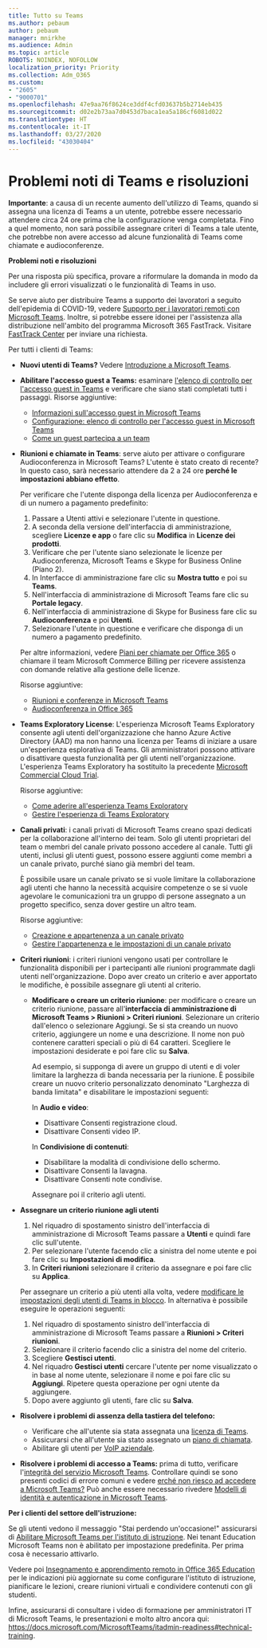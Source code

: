 ```yaml
---
title: Tutto su Teams
ms.author: pebaum
author: pebaum
manager: mnirkhe
ms.audience: Admin
ms.topic: article
ROBOTS: NOINDEX, NOFOLLOW
localization_priority: Priority
ms.collection: Adm_O365
ms.custom:
- "2605"
- "9000701"
ms.openlocfilehash: 47e9aa76f8624ce3ddf4cfd03637b5b2714eb435
ms.sourcegitcommit: d02e2b73aa7d0453d7baca1ea5a186cf6081d022
ms.translationtype: HT
ms.contentlocale: it-IT
ms.lasthandoff: 03/27/2020
ms.locfileid: "43030404"
---
```

# <a name="teams-common-issues-and-resolutions"></a>Problemi noti di Teams e risoluzioni

**Importante**: a causa di un recente aumento dell'utilizzo di Teams, quando si assegna una licenza di Teams a un utente, potrebbe essere necessario attendere circa 24 ore prima che la configurazione venga completata. Fino a quel momento, non sarà possibile assegnare criteri di Teams a tale utente, che potrebbe non avere accesso ad alcune funzionalità di Teams come chiamate e audioconferenze.

**Problemi noti e risoluzioni**

Per una risposta più specifica, provare a riformulare la domanda in modo da includere gli errori visualizzati o le funzionalità di Teams in uso.

Se serve aiuto per distribuire Teams a supporto dei lavoratori a seguito dell'epidemia di COVID-19, vedere [Supporto per i lavoratori remoti con Microsoft Teams](https://docs.microsoft.com/microsoftteams/support-remote-work-with-teams). Inoltre, si potrebbe essere idonei per l'assistenza alla distribuzione nell'ambito del programma Microsoft 365 FastTrack. Visitare [FastTrack Center](https://www.microsoft.com/fasttrack) per inviare una richiesta.

Per tutti i clienti di Teams:

- **Nuovi utenti di Teams?** Vedere [Introduzione a Microsoft Teams](https://docs.microsoft.com/microsoftteams/get-started-with-teams-quick-start).
- **Abilitare l'accesso guest a Teams:** esaminare [l'elenco di controllo per l'accesso guest in Teams](https://docs.microsoft.com/microsoftteams/guest-access-checklist) e verificare che siano stati completati tutti i passaggi. Risorse aggiuntive:
    - [Informazioni sull'accesso guest in Microsoft Teams](https://docs.microsoft.com/microsoftteams/guest-access)
    - [Configurazione: elenco di controllo per l'accesso guest in Microsoft Teams](https://docs.microsoft.com/microsoftteams/guest-access-checklist)
    - [Come un guest partecipa a un team](https://docs.microsoft.com/microsoftteams/guest-joins)

- **Riunioni e chiamate in Teams**: serve aiuto per attivare o configurare Audioconferenza in Microsoft Teams? L'utente è stato creato di recente? In questo caso, sarà necessario attendere da 2 a 24 ore **perché le impostazioni abbiano effetto**. 

    Per verificare che l'utente disponga della licenza per Audioconferenza e di un numero a pagamento predefinito:
    1.    Passare a Utenti attivi e selezionare l'utente in questione.
    2.    A seconda della versione dell'interfaccia di amministrazione, scegliere **Licenze e app** o fare clic su **Modifica** in **Licenze dei prodotti**.
    3.    Verificare che per l'utente siano selezionate le licenze per Audioconferenza, Microsoft Teams e Skype for Business Online (Piano 2).
    4.    In Interfacce di amministrazione fare clic su **Mostra tutto** e poi su **Teams**.
    5.    Nell'interfaccia di amministrazione di Microsoft Teams fare clic su **Portale legacy**.
    6.    Nell'interfaccia di amministrazione di Skype for Business fare clic su **Audioconferenza** e poi **Utenti**.
    7.    Selezionare l'utente in questione e verificare che disponga di un numero a pagamento predefinito.
    
    Per altre informazioni, vedere [Piani per chiamate per Office 365](https://docs.microsoft.com/microsoftteams/calling-plans-for-office-365) o chiamare il team Microsoft Commerce Billing per ricevere assistenza con domande relative alla gestione delle licenze.

    Risorse aggiuntive:

    - [Riunioni e conferenze in Microsoft Teams](https://docs.microsoft.com/microsoftteams/deploy-meetings-microsoft-teams-landing-page)
    - [Audioconferenza in Office 365](https://docs.microsoft.com/microsoftteams/audio-conferencing-in-office-365)

- **Teams Exploratory License**: L'esperienza Microsoft Teams Exploratory consente agli utenti dell'organizzazione che hanno Azure Active Directory (AAD) ma non hanno una licenza per Teams di iniziare a usare un'esperienza esplorativa di Teams. Gli amministratori possono attivare o disattivare questa funzionalità per gli utenti nell'organizzazione. L'esperienza Teams Exploratory ha sostituito la precedente [Microsoft Commercial Cloud Trial](https://docs.microsoft.com/microsoftteams/iw-trial-teams).

    Risorse aggiuntive:

    - [Come aderire all'esperienza Teams Exploratory](https://docs.microsoft.com/microsoftteams/teams-exploratory#how-users-sign-up-for-the-teams-exploratory-experience)
    - [Gestire l'esperienza di Teams Exploratory](https://docs.microsoft.com/microsoftteams/teams-exploratory#manage-the-teams-exploratory-experience)

- **Canali privati**: i canali privati di Microsoft Teams creano spazi dedicati per la collaborazione all'interno dei team. Solo gli utenti proprietari del team o membri del canale privato possono accedere al canale. Tutti gli utenti, inclusi gli utenti guest, possono essere aggiunti come membri a un canale privato, purché siano già membri del team.

    È possibile usare un canale privato se si vuole limitare la collaborazione agli utenti che hanno la necessità acquisire competenze o se si vuole agevolare le comunicazioni tra un gruppo di persone assegnato a un progetto specifico, senza dover gestire un altro team.

    Risorse aggiuntive:
    - [Creazione e appartenenza a un canale privato](https://docs.microsoft.com/microsoftteams/private-channels#private-channel-creation-and-membership)
    - [Gestire l'appartenenza e le impostazioni di un canale privato](https://docs.microsoft.com/microsoftteams/private-channels#manage-private-channel-membership-and-settings)

- **Criteri riunioni**: i criteri riunioni vengono usati per controllare le funzionalità disponibili per i partecipanti alle riunioni programmate dagli utenti nell'organizzazione. Dopo aver creato un criterio e aver apportato le modifiche, è possibile assegnare gli utenti al criterio. 
    - **Modificare o creare un criterio riunione**: per modificare o creare un criterio riunione, passare all'**interfaccia di amministrazione di Microsoft Teams > Riunioni > Criteri riunioni**. Selezionare un criterio dall'elenco o selezionare Aggiungi. Se si sta creando un nuovo criterio, aggiungere un nome e una descrizione. Il nome non può contenere caratteri speciali o più di 64 caratteri. Scegliere le impostazioni desiderate e poi fare clic su **Salva**.

        Ad esempio, si supponga di avere un gruppo di utenti e di voler limitare la larghezza di banda necessaria per la riunione. È possibile creare un nuovo criterio personalizzato denominato "Larghezza di banda limitata" e disabilitare le impostazioni seguenti:

        In **Audio e video**:
        - Disattivare Consenti registrazione cloud.
        - Disattivare Consenti video IP.

        In **Condivisione di contenuti**:
        - Disabilitare la modalità di condivisione dello schermo.
        - Disattivare Consenti la lavagna.
        - Disattivare Consenti note condivise.

        Assegnare poi il criterio agli utenti.

- **Assegnare un criterio riunione agli utenti**

    1. Nel riquadro di spostamento sinistro dell'interfaccia di amministrazione di Microsoft Teams passare a **Utenti** e quindi fare clic sull'utente.
    2. Per selezionare l'utente facendo clic a sinistra del nome utente e poi fare clic su **Impostazioni di modifica**.
    3. In **Criteri riunioni** selezionare il criterio da assegnare e poi fare clic su **Applica**.

    Per assegnare un criterio a più utenti alla volta, vedere [modificare le impostazioni degli utenti di Teams in blocco](https://docs.microsoft.com/microsoftteams/edit-user-settings-in-bulk). In alternativa è possibile eseguire le operazioni seguenti:

    1. Nel riquadro di spostamento sinistro dell'interfaccia di amministrazione di Microsoft Teams passare a **Riunioni > Criteri riunioni**.
    2. Selezionare il criterio facendo clic a sinistra del nome del criterio.
    3. Scegliere **Gestisci utenti**.
    4. Nel riquadro **Gestisci utenti** cercare l'utente per nome visualizzato o in base al nome utente, selezionare il nome e poi fare clic su **Aggiungi**. Ripetere questa operazione per ogni utente da aggiungere.
    5. Dopo avere aggiunto gli utenti, fare clic su **Salva**.

- **Risolvere i problemi di assenza della tastiera del telefono:**  

    - Verificare che all'utente sia stata assegnata una [licenza di Teams](https://docs.microsoft.com/MicrosoftTeams/assign-teams-licenses).
    - Assicurarsi che all'utente sia stato assegnato un [piano di chiamata](https://docs.microsoft.com/MicrosoftTeams/calling-plan-landing-page).
    - Abilitare gli utenti per [VoIP aziendale](https://docs.microsoft.com/skypeforbusiness/skype-for-business-hybrid-solutions/plan-your-phone-system-cloud-pbx-solution/enable-users-for-enterprise-voice-online-and-phone-system-voicemail#to-enable-your-users-for-phone-system-in-office-365-voice-and-voicemail).

- **Risolvere i problemi di accesso a Teams:** prima di tutto, verificare l'[integrità del servizio Microsoft Teams](https://admin.microsoft.com/Adminportal/Home?source=applauncher#/servicehealth). Controllare quindi se sono presenti codici di errore comuni e vedere [erché non riesco ad accedere a Microsoft Teams?](https://support.office.com/article/a02f683b-61a3-4008-9447-ee60c5593b0f)  Può anche essere necessario rivedere [Modelli di identità e autenticazione in Microsoft Teams](https://docs.microsoft.com/MicrosoftTeams/identify-models-authentication).

**Per i clienti del settore dell'istruzione:**

Se gli utenti vedono il messaggio "Stai perdendo un'occasione!" assicurarsi di [Abilitare Microsoft Teams per l'istituto di istruzione](https://docs.microsoft.com/microsoft-365/education/intune-edu-trial/enable-microsoft-teams). Nei tenant Education Microsoft Teams non è abilitato per impostazione predefinita. Per prima cosa è necessario attivarlo.

Vedere poi [Insegnamento e apprendimento remoto in Office 365 Education](https://support.office.com/article/remote-teaching-and-learning-in-office-365-education-f651ccae-7b65-478b-8366-51bb884025c4) per le indicazioni più aggiornate su come configurare l'istituto di istruzione, pianificare le lezioni, creare riunioni virtuali e condividere contenuti con gli studenti.

Infine, assicurarsi di consultare i video di formazione per amministratori IT di Microsoft Teams, le presentazioni e molto altro ancora qui: https://docs.microsoft.com/MicrosoftTeams/itadmin-readiness#technical-training. 
